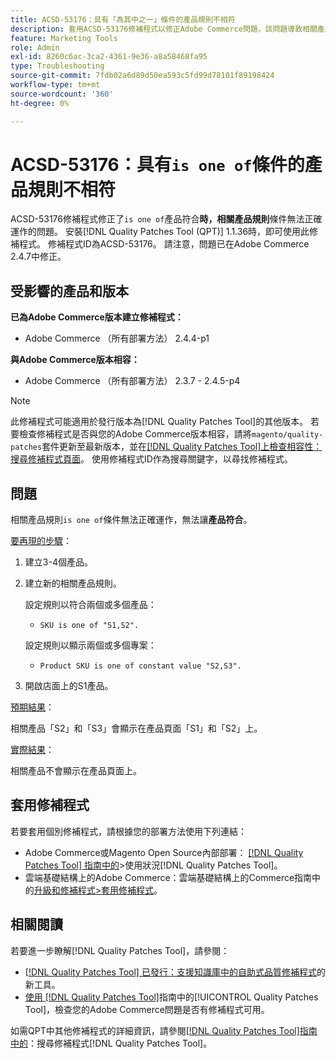 ```yaml
---
title: ACSD-53176：具有「為其中之一」條件的產品規則不相符
description: 套用ACSD-53176修補程式以修正Adobe Commerce問題，該問題導致相關產品規則「為其中一項」條件無法正確用於「相符產品」。
feature: Marketing Tools
role: Admin
exl-id: 8260c6ac-3ca2-4361-9e36-a8a58468fa95
type: Troubleshooting
source-git-commit: 7fdb02a6d89d50ea593c5fd99d78101f89198424
workflow-type: tm+mt
source-wordcount: '360'
ht-degree: 0%

---
```


# ACSD-53176：具有`is one of`條件的產品規則不相符

ACSD-53176修補程式修正了`is one of`產品符合&#x200B;**時，相關產品規則**&#x200B;條件無法正確運作的問題。 安裝[!DNL Quality Patches Tool (QPT)] 1.1.36時，即可使用此修補程式。 修補程式ID為ACSD-53176。 請注意，問題已在Adobe Commerce 2.4.7中修正。

## 受影響的產品和版本

**已為Adobe Commerce版本建立修補程式：**

* Adobe Commerce （所有部署方法） 2.4.4-p1

**與Adobe Commerce版本相容：**

* Adobe Commerce （所有部署方法） 2.3.7 - 2.4.5-p4

>[!NOTE]
>
>此修補程式可能適用於發行版本為[!DNL Quality Patches Tool]的其他版本。 若要檢查修補程式是否與您的Adobe Commerce版本相容，請將`magento/quality-patches`套件更新至最新版本，並在[[!DNL Quality Patches Tool]上檢查相容性：搜尋修補程式頁面](https://experienceleague.adobe.com/tools/commerce-quality-patches/index.html?lang=zh-Hant)。 使用修補程式ID作為搜尋關鍵字，以尋找修補程式。

## 問題

相關產品規則`is one of`條件無法正確運作，無法讓&#x200B;**產品符合**。

<u>要再現的步驟</u>：

1. 建立3-4個產品。
1. 建立新的相關產品規則。

   設定規則以符合兩個或多個產品：
   * `SKU is one of "S1,S2".`

   設定規則以顯示兩個或多個專案：
   * `Product SKU is one of constant value "S2,S3".`

1. 開啟店面上的S1產品。

<u>預期結果</u>：

相關產品「S2」和「S3」會顯示在產品頁面「S1」和「S2」上。

<u>實際結果</u>：

相關產品不會顯示在產品頁面上。

## 套用修補程式

若要套用個別修補程式，請根據您的部署方法使用下列連結：

* Adobe Commerce或Magento Open Source內部部署： [[!DNL Quality Patches Tool] 指南中的](/help/tools/quality-patches-tool/usage.md)>使用狀況[!DNL Quality Patches Tool]。
* 雲端基礎結構上的Adobe Commerce：雲端基礎結構上的Commerce指南中的[升級和修補程式>套用修補程式](https://experienceleague.adobe.com/docs/commerce-cloud-service/user-guide/develop/upgrade/apply-patches.html?lang=zh-Hant)。

## 相關閱讀

若要進一步瞭解[!DNL Quality Patches Tool]，請參閱：

* [[!DNL Quality Patches Tool] 已發行：支援知識庫中的自助式品質修補程式](https://experienceleague.adobe.com/zh-hant/docs/commerce-operations/tools/quality-patches-tool/quality-patches-tool-to-self-serve-quality-patches)的新工具。
* [使用 [!DNL Quality Patches Tool]](/help/tools/quality-patches-tool/patches-available-in-qpt/check-patch-for-magento-issue-with-magento-quality-patches.md)指南中的[!UICONTROL Quality Patches Tool]，檢查您的Adobe Commerce問題是否有修補程式可用。


如需QPT中其他修補程式的詳細資訊，請參閱[[!DNL Quality Patches Tool]指南中的](https://experienceleague.adobe.com/tools/commerce-quality-patches/index.html?lang=zh-Hant)：搜尋修補程式[!DNL Quality Patches Tool]。
